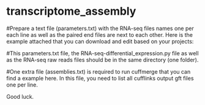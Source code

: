 # transcriptome_assembly

#Prepare a text file (parameters.txt) with the RNA-seq files names one per each line as well as the paired end files are next to each other. Here is the example attached that you can download and edit based on your projects:

#This parameters.txt file, the RNA-seq-differential_expression.py file as well as the RNA-seq raw reads files should be in the same directory (one folder).

#One extra file (assemblies.txt) is required to run cuffmerge that you can find a example here. In this file, you need to list all cufflinks output gft files one per line.

Good luck.
